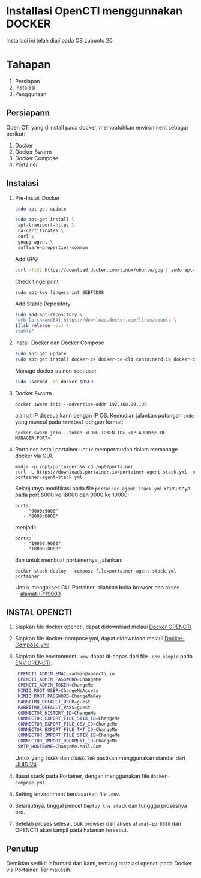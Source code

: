 # Installasi OpenCTI menggunnakan DOCKER
Installasi ini telah diuji pada OS Lubuntu 20

# Tahapan
1. Persiapan
2. Instalasi
3. Penggunaan

## Persiapann
Open CTI yang diinstall pada docker, membutuhkan environment sebagai berikut:
1. Docker
2. Docker Swarm
3. Docker Compose
4. Portainer



## Instalasi
1. Pre-Install Docker
   ```sh
   sudo apt-get update

   sudo apt-get install \
    apt-transport-https \
    ca-certificates \
    curl \
    gnupg-agent \
    software-properties-common
   ```
   Add GPG 
   ```sh
   curl -fsSL https://download.docker.com/linux/ubuntu/gpg | sudo apt-key add -
   ```
   Check fingerprint
   ```
   sudo apt-key fingerprint 0EBFCD88
   ```

   Add Stable Repository
   ```sh
   sudo add-apt-repository \
   "deb [arch=amd64] https://download.docker.com/linux/ubuntu \
   $(lsb_release -cs) \
   stable"
   ```
2. Install Docker dan Docker Compose
   ```sh
   sudo apt-get update
   sudo apt-get install docker-ce docker-ce-cli containerd.io docker-compose
    ```
   Manage docker as  non-root user
   ```sh
   sudo usermod -aG docker $USER
   ```

3. Docker Swarm
   ```
   docker swarm init --advertise-addr 192.168.99.100
   ```
   alamat IP disesuaikann dengan IP OS.
   Kemudian jalankan potongan ```code``` yang muncul pada ```terminal``` dengan format:
   ```
   docker swarm join --token <LONG-TOKEN-ID> <IP-ADDRESS-OF-MANAGER:PORT>
   ```

4. Portainer
   Install portainer untuk mempermudah dalam memanage docker via GUI.
   ```
   mkdir -p /opt/portainer && cd /opt/portainer
   curl -L https://downloads.portainer.io/portainer-agent-stack.yml -o portainer-agent-stack.yml
   ```

   Selanjutnya modifikasi pada file ```portainer-agent-stack.yml``` khususnya pada port 8000 ke 18000 dan 9000 ke 19000:
   ```
   ports:
      - "9000:9000"
      - "8000:8000"
   ```
   menjadi:
   ```
   ports:
      - "19000:9000"
      - "18000:8000"
   ```
   dan untuk membuat portainernya, jalankan:
   ```
   docker stack deploy --compose-file=portainer-agent-stack.yml portainer
   ```
   Untuk mengakses GUI Portainer, silahkan buka browser dan akses ```<alamat-IP:19000>


## INSTAL OPENCTI
1. Siapkan file docker opencti, dapat didownload melaui <a href="https://github.com/OpenCTI-Platform/docker" target="_blank">Docker OPENCTI</a>
2. Siapkan file docker-compose.yml, dapat didownload melaui <a href="https://github.com/OpenCTI-Platform/docker/blob/master/docker-compose.yml" target="_blank">Docker-Compose.yml</a>
3. Siapkan file environment ```.env``` dapat di-copas dari file ```.env.sample``` pada <a href="https://github.com/OpenCTI-Platform/docker/blob/master/.env.sample" target="_blank">ENV OPENCTI</a>.
   ```sh
    OPENCTI_ADMIN_EMAIL=admin@opencti.io
    OPENCTI_ADMIN_PASSWORD=ChangeMe
    OPENCTI_ADMIN_TOKEN=ChangeMe
    MINIO_ROOT_USER=ChangeMeAccess
    MINIO_ROOT_PASSWORD=ChangeMeKey
    RABBITMQ_DEFAULT_USER=guest
    RABBITMQ_DEFAULT_PASS=guest
    CONNECTOR_HISTORY_ID=ChangeMe
    CONNECTOR_EXPORT_FILE_STIX_ID=ChangeMe
    CONNECTOR_EXPORT_FILE_CSV_ID=ChangeMe
    CONNECTOR_EXPORT_FILE_TXT_ID=ChangeMe
    CONNECTOR_IMPORT_FILE_STIX_ID=ChangeMe
    CONNECTOR_IMPORT_DOCUMENT_ID=ChangeMe
    SMTP_HOSTNAME=ChangeMe.Mail.Com
   ```
   Untuk yang ```TOKEN``` dan ```CONNECTOR``` pastikan menggunakan standar dari <a href="https://www.uuidgenerator.net/version4">UUID V4</a>.

4. Bauat stack pada Portainer, dengan menggunakan file ```docker-compose.yml```.
5. Setting environment berdasarkan file ```.env```.
6. Selanjutnya, tinggal pencet ```Deploy the stack``` dan tungggu prosesnya bro.
7. Setelah proses selesai, buk browser dan akses ```alamat-ip:8080``` dan OPENCTI akan tampil pada halaman tersebut.


## Penutup
Demikian sedikit informasi dari kami, tentang instalasi opencti pada Docker via Portainer.
Terimakasih.



   